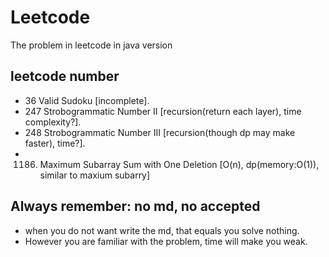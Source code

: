 # Leetcode
The problem in leetcode in java version

## leetcode number
- 36 Valid Sudoku [incomplete].
- 247 Strobogrammatic Number II [recursion(return each layer), time complexity?].
- 248 Strobogrammatic Number III [recursion(though dp may make faster), time?].
- 1186. Maximum Subarray Sum with One Deletion [O(n), dp(memory:O(1)), similar to maxium subarry]
## Always remember: no md, no accepted
- when you do not want write the md, that equals you solve nothing.
- However you are familiar with the problem, time will make you weak.
